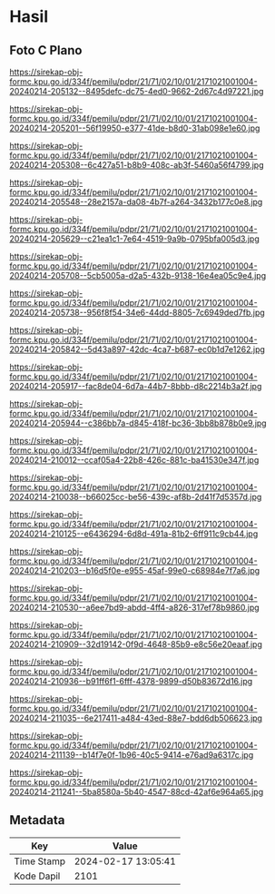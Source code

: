 # Hasil

## Foto C Plano

https://sirekap-obj-formc.kpu.go.id/334f/pemilu/pdpr/21/71/02/10/01/2171021001004-20240214-205132--8495defc-dc75-4ed0-9662-2d67c4d97221.jpg

https://sirekap-obj-formc.kpu.go.id/334f/pemilu/pdpr/21/71/02/10/01/2171021001004-20240214-205201--56f19950-e377-41de-b8d0-31ab098e1e60.jpg

https://sirekap-obj-formc.kpu.go.id/334f/pemilu/pdpr/21/71/02/10/01/2171021001004-20240214-205308--6c427a51-b8b9-408c-ab3f-5460a56f4799.jpg

https://sirekap-obj-formc.kpu.go.id/334f/pemilu/pdpr/21/71/02/10/01/2171021001004-20240214-205548--28e2157a-da08-4b7f-a264-3432b177c0e8.jpg

https://sirekap-obj-formc.kpu.go.id/334f/pemilu/pdpr/21/71/02/10/01/2171021001004-20240214-205629--c21ea1c1-7e64-4519-9a9b-0795bfa005d3.jpg

https://sirekap-obj-formc.kpu.go.id/334f/pemilu/pdpr/21/71/02/10/01/2171021001004-20240214-205708--5cb5005a-d2a5-432b-9138-16e4ea05c9e4.jpg

https://sirekap-obj-formc.kpu.go.id/334f/pemilu/pdpr/21/71/02/10/01/2171021001004-20240214-205738--956f8f54-34e6-44dd-8805-7c6949ded7fb.jpg

https://sirekap-obj-formc.kpu.go.id/334f/pemilu/pdpr/21/71/02/10/01/2171021001004-20240214-205842--5d43a897-42dc-4ca7-b687-ec0b1d7e1262.jpg

https://sirekap-obj-formc.kpu.go.id/334f/pemilu/pdpr/21/71/02/10/01/2171021001004-20240214-205917--fac8de04-6d7a-44b7-8bbb-d8c2214b3a2f.jpg

https://sirekap-obj-formc.kpu.go.id/334f/pemilu/pdpr/21/71/02/10/01/2171021001004-20240214-205944--c386bb7a-d845-418f-bc36-3bb8b878b0e9.jpg

https://sirekap-obj-formc.kpu.go.id/334f/pemilu/pdpr/21/71/02/10/01/2171021001004-20240214-210012--ccaf05a4-22b8-426c-881c-ba41530e347f.jpg

https://sirekap-obj-formc.kpu.go.id/334f/pemilu/pdpr/21/71/02/10/01/2171021001004-20240214-210038--b66025cc-be56-439c-af8b-2d41f7d5357d.jpg

https://sirekap-obj-formc.kpu.go.id/334f/pemilu/pdpr/21/71/02/10/01/2171021001004-20240214-210125--e6436294-6d8d-491a-81b2-6ff911c9cb44.jpg

https://sirekap-obj-formc.kpu.go.id/334f/pemilu/pdpr/21/71/02/10/01/2171021001004-20240214-210203--b16d5f0e-e955-45af-99e0-c68984e7f7a6.jpg

https://sirekap-obj-formc.kpu.go.id/334f/pemilu/pdpr/21/71/02/10/01/2171021001004-20240214-210530--a6ee7bd9-abdd-4ff4-a826-317ef78b9860.jpg

https://sirekap-obj-formc.kpu.go.id/334f/pemilu/pdpr/21/71/02/10/01/2171021001004-20240214-210909--32d19142-0f9d-4648-85b9-e8c56e20eaaf.jpg

https://sirekap-obj-formc.kpu.go.id/334f/pemilu/pdpr/21/71/02/10/01/2171021001004-20240214-210936--b91ff6f1-6fff-4378-9899-d50b83672d16.jpg

https://sirekap-obj-formc.kpu.go.id/334f/pemilu/pdpr/21/71/02/10/01/2171021001004-20240214-211035--6e217411-a484-43ed-88e7-bdd6db506623.jpg

https://sirekap-obj-formc.kpu.go.id/334f/pemilu/pdpr/21/71/02/10/01/2171021001004-20240214-211139--b14f7e0f-1b96-40c5-9414-e76ad9a6317c.jpg

https://sirekap-obj-formc.kpu.go.id/334f/pemilu/pdpr/21/71/02/10/01/2171021001004-20240214-211241--5ba8580a-5b40-4547-88cd-42af6e964a65.jpg


## Metadata

| Key        | Value               |
| ---------- | ------------------- |
| Time Stamp | 2024-02-17 13:05:41 |
| Kode Dapil | 2101                |



